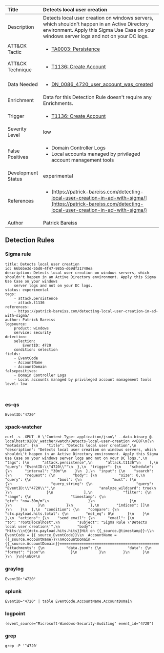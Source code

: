| Title                | Detects local user creation                                                                                                                                                 |
|:---------------------|:------------------------------------------------------------------------------------------------------------------------------------------------------------|
| Description          | Detects local user creation on windows servers, which shouldn't happen in an Active Directory environment. Apply this Sigma Use Case on your windows server logs and not on your DC logs.                                                                                                                                           |
| ATT&amp;CK Tactic    |  <ul><li>[TA0003: Persistence](https://attack.mitre.org/tactics/TA0003)</li></ul>  |
| ATT&amp;CK Technique | <ul><li>[T1136: Create Account](https://attack.mitre.org/techniques/T1136)</li></ul>  |
| Data Needed          | <ul><li>[DN_0086_4720_user_account_was_created](../Data_Needed/DN_0086_4720_user_account_was_created.md)</li></ul>  |
| Enrichment           |  Data for this Detection Rule doesn't require any Enrichments.  |
| Trigger              | <ul><li>[T1136: Create Account](../Triggers/T1136.md)</li></ul>  |
| Severity Level       | low |
| False Positives      | <ul><li>Domain Controller Logs</li><li>Local accounts managed by privileged account management tools</li></ul>  |
| Development Status   | experimental |
| References           | <ul><li>[https://patrick-bareiss.com/detecting-local-user-creation-in-ad-with-sigma/](https://patrick-bareiss.com/detecting-local-user-creation-in-ad-with-sigma/)</li></ul>  |
| Author               | Patrick Bareiss |


## Detection Rules

### Sigma rule

```
title: Detects local user creation
id: 66b6be3d-55d0-4f47-9855-d69df21740ea
description: Detects local user creation on windows servers, which shouldn't happen in an Active Directory environment. Apply this Sigma Use Case on your windows
    server logs and not on your DC logs.
status: experimental
tags:
    - attack.persistence
    - attack.t1136
references:
    - https://patrick-bareiss.com/detecting-local-user-creation-in-ad-with-sigma/
author: Patrick Bareiss
logsource:
    product: windows
    service: security
detection:
    selection:
        EventID: 4720
    condition: selection
fields:
    - EventCode
    - AccountName
    - AccountDomain
falsepositives: 
    - Domain Controller Logs
    - Local accounts managed by privileged account management tools
level: low



```





### es-qs
    
```
EventID:"4720"
```


### xpack-watcher
    
```
curl -s -XPUT -H \'Content-Type: application/json\' --data-binary @- localhost:9200/_watcher/watch/Detects-local-user-creation <<EOF\n{\n  "metadata": {\n    "title": "Detects local user creation",\n    "description": "Detects local user creation on windows servers, which shouldn\'t happen in an Active Directory environment. Apply this Sigma Use Case on your windows server logs and not on your DC logs.",\n    "tags": [\n      "attack.persistence",\n      "attack.t1136"\n    ],\n    "query": "EventID:\\"4720\\""\n  },\n  "trigger": {\n    "schedule": {\n      "interval": "30m"\n    }\n  },\n  "input": {\n    "search": {\n      "request": {\n        "body": {\n          "size": 0,\n          "query": {\n            "bool": {\n              "must": [\n                {\n                  "query_string": {\n                    "query": "EventID:\\"4720\\"",\n                    "analyze_wildcard": true\n                  }\n                }\n              ],\n              "filter": {\n                "range": {\n                  "timestamp": {\n                    "gte": "now-30m/m"\n                  }\n                }\n              }\n            }\n          }\n        },\n        "indices": []\n      }\n    }\n  },\n  "condition": {\n    "compare": {\n      "ctx.payload.hits.total": {\n        "not_eq": 0\n      }\n    }\n  },\n  "actions": {\n    "send_email": {\n      "email": {\n        "to": "root@localhost",\n        "subject": "Sigma Rule \'Detects local user creation\'",\n        "body": "Hits:\\n{{#ctx.payload.hits.hits}}Hit on {{_source.@timestamp}}:\\n    EventCode = {{_source.EventCode}}\\n  AccountName = {{_source.AccountName}}\\nAccountDomain = {{_source.AccountDomain}}================================================================================\\n{{/ctx.payload.hits.hits}}",\n        "attachments": {\n          "data.json": {\n            "data": {\n              "format": "json"\n            }\n          }\n        }\n      }\n    }\n  }\n}\nEOF\n
```


### graylog
    
```
EventID:"4720"
```


### splunk
    
```
EventID="4720" | table EventCode,AccountName,AccountDomain
```


### logpoint
    
```
(event_source="Microsoft-Windows-Security-Auditing" event_id="4720")
```


### grep
    
```
grep -P '^4720'
```



